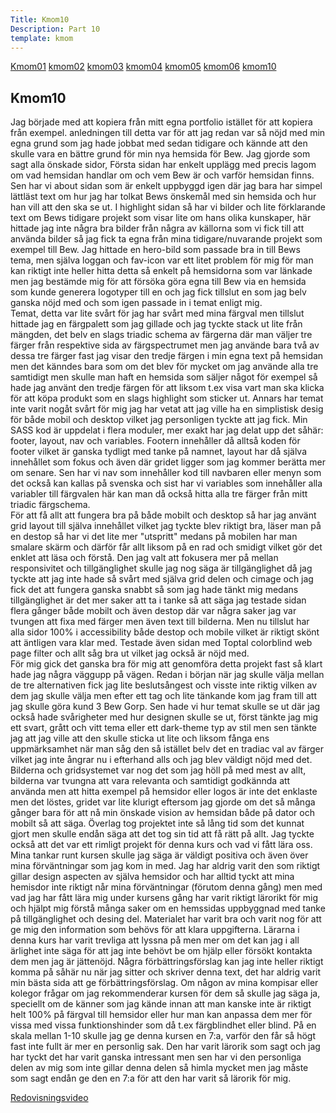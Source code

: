 ```yaml
---
Title: Kmom10
Description: Part 10
template: kmom
---
```


<div class="sidemenu">
    <a href="kmom01">Kmom01</a>
    <a href="kmom02">kmom02</a>
    <a href="kmom03">kmom03</a>
    <a href="kmom04">kmom04</a>
    <a href="kmom05">kmom05</a>
    <a href="kmom06">kmom06</a>
    <a href="kmom10">kmom10</a>
</div>
<div class=redovisningstext-box>
    <h2>Kmom10</h2>
    <p>
    Jag började med att kopiera från mitt egna portfolio istället för att kopiera från exempel.
    anledningen till detta var för att jag redan var så nöjd med min egna grund som jag hade
    jobbat med sedan tidigare och kännde att den skulle vara en bättre grund för min nya hemsida
    för Bew. Jag gjorde som sagt alla önskade sidor, Första sidan har enkelt upplägg med precis
    lagom om vad hemsidan handlar om och vem Bew är och varför hemsidan finns. Sen har vi about
    sidan som är enkelt uppbyggd igen där jag bara har simpel lättläst text om hur jag har tolkat
    Bews önskemål med sin hemsida och hur han vill att den ska se ut. I highlight sidan så har vi
    bilder och lite förklarande text om Bews tidigare projekt som visar lite om hans olika
    kunskaper, här hittade jag inte några bra bilder från några av källorna som vi fick till
    att använda bilder så jag fick ta egna från mina tidigare/nuvarande projekt som exempel till
    Bew. Jag hittade en hero-bild som passade bra in till Bews tema, men själva loggan och fav-icon
    var ett litet problem för mig för man kan riktigt inte heller hitta detta så enkelt på hemsidorna
    som var länkade men jag bestämde mig för att försöka göra egna till Bew via en hemsida som kunde
    generera logotyper till en och jag fick tillslut en som jag belv ganska nöjd med och som igen
    passade in i temat enligt mig.
    <br>
    Temat, detta var lite svårt för jag har svårt med mina färgval men tillslut hittade jag en
    färgpalett som jag gillade och jag tyckte stack ut lite från mängden, det belv en slags triadic
    schema av färgerna där man väljer tre färger från respektive sida av färgspectrumet men jag
    använde bara två av dessa tre färger fast jag visar den tredje färgen i min egna text på hemsidan
    men det känndes bara som om det blev för mycket om jag använde alla tre samtidigt men skulle man
    haft en hemsida som säljer något för exempel så hade jag använt den tredje färgen för att liksom
    t.ex visa vart man ska klicka för att köpa produkt som en slags highlight som sticker ut. Annars
    har temat inte varit nogåt svårt för mig jag har vetat att jag ville ha en simplistisk desig för
    både mobil och desktop vilket jag personligen tyckte att jag fick. Min SASS kod är uppdelat i flera
    moduler, mer exakt har jag delat upp det såhär: footer, layout, nav och variables. Footern innehåller
    då alltså koden för footer vilket är ganska tydligt med tanke på namnet, layout har då själva
    innehållet som fokus och även där gridet ligger som jag kommer berätta mer om senare. Sen har vi
    nav som innehåller kod till navbaren eller menyn som det också kan kallas på svenska och sist har
    vi variables som innehåller alla variabler till färgvalen här kan man då också hitta alla tre färger
    från mitt triadic färgschema.
    <br>
    För att få allt att fungera bra på både mobilt och desktop så har jag använt grid layout till
    själva innehållet vilket jag tyckte blev riktigt bra, läser man på en destop så har vi det lite
    mer "utspritt" medans på mobilen har man smalare skärm och därför får allt liksom på en rad och
    smidigt vilket gör det enklet att läsa och förstå. Den jag valt att fokusera mer på mellan
    responsivitet och tillgänglighet skulle jag nog säga är tillgänglighet då jag tyckte att jag
    inte hade så svårt med själva grid delen och cimage och jag fick det att fungera ganska snabbt
    så som jag hade tänkt mig medans tillgänglighet är det mer saker att ta i tanke så att säga jag
    testade sidan flera gånger både mobilt och även destop där var några saker jag var tvungen att
    fixa med färger men även text till bilderna. Men nu tillslut har alla sidor 100% i accessibility
    både destop och mobile vilket är riktigt skönt att äntligen vara klar med. Testade även sidan med
    Toptal colorblind web page filter och allt såg bra ut vilket jag också är nöjd med.
    <br>
    För mig gick det ganska bra för mig att genomföra detta projekt fast så klart hade jag några väggupp
    på vägen. Redan i början när jag skulle välja mellan de tre alternativen fick jag lite beslutsångest
    och visste inte riktig vilken av dem jag skulle välja men efter ett tag och lite tänkande kom jag
    fram till att jag skulle göra kund 3 Bew Gorp. Sen hade vi hur temat skulle se ut där jag också hade
    svårigheter med hur designen skulle se ut, först tänkte jag mig ett svart, grått och vitt tema eller
    ett dark-theme typ av stil men sen tänkte jag att jag ville att den skulle sticka ut lite och liksom
    fånga ens uppmärksamhet när man såg den så istället belv det en tradiac val av färger vilket jag inte
    ångrar nu i efterhand alls och jag blev väldigt nöjd med det. Bilderna och gridsystemet var nog det
    som jag höll på med mest av allt, bilderna var tvungna att vara relevanta och samtidigt godkännda att
    använda men att hitta exempel på hemsidor eller logos är inte det enklaste men det löstes, gridet var
    lite klurigt eftersom jag gjorde om det så många gånger bara för att nå min önskade vision av hemsidan
    både på dator och mobilt så att säga. Överlag tog projektet inte så lång tid som det kunnat gjort men
    skulle endån säga att det tog sin tid att få rätt på allt. Jag tyckte också att det var ett rimligt
    projekt för denna kurs och vad vi fått lära oss.
    <br>
    Mina tankar runt kursen skulle jag säga är väldigt positiva och även över mina förväntningar som jag
    kom in med. Jag har aldrig varit den som riktigt gillar design aspecten av själva hemsidor och har
    alltid tyckt att mina hemisdor inte riktigt når mina förväntningar (förutom denna gång) men med vad jag
    har fått lära mig under kursens gång har varit riktigt lärorikt för mig och hjälpt mig förstå många saker
    om en hemssidas uppbyggnad med tanke på tillgänglighet och desing del. Materialet har varit bra och varit
    nog för att ge mig den information som behövs för att klara uppgifterna. Lärarna i denna kurs har varit
    trevliga att lyssna på men mer om det kan jag i all ärlighet inte säga för att jag inte behövt be om hjälp
    eller försökt kontakta dem men jag är jättenöjd. Några förbättringsförslag kan jag inte heller riktigt komma
    på såhär nu när jag sitter och skriver denna text, det har aldrig varit min bästa sida att ge
    förbättringsförslag. Om någon av mina kompisar eller kolegor frågar om jag rekommenderar kursen för dem
    så skulle jag säga ja, speciellt om de känner som jag kände innan att man kanske inte är riktigt helt 100%
    på färgval till hemsidor eller hur man kan anpassa dem mer för vissa med vissa funktionshinder som då t.ex
    färgblindhet eller blind. På en skala mellan 1-10 skulle jag ge denna kursen en 7:a, varför den får så högt
    fast inte fullt är mer en personlig sak. Den har varit lärorik som sagt och jag har tyckt det har varit
    ganska intressant men sen har vi den personliga delen av mig som inte gillar denna delen så himla mycket
    men jag måste som sagt endån ge den en 7:a för att den har varit så lärorik för mig.
    </p>
    <a href="https://youtu.be/V4fMz5GouX4">Redovisningsvideo</a>
</div>